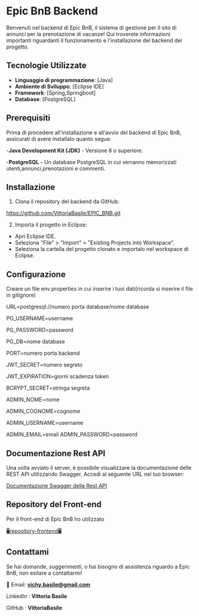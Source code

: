 # Epic BnB Backend

Benvenuti nel backend di Epic BnB, il sistema di gestione per il sito di annunci per la prenotazione di vacanze! Qui troverete informazioni importanti riguardanti il funzionamento e l'installazione del backend del progetto.

## Tecnologie Utilizzate

- **Linguaggio di programmazione**: [Java]
- **Ambiente di Sviluppo**: [Eclipse IDE]
- **Framework**: [Spring,Springboot]
- **Database**: [PostgreSQL]

## Prerequisiti

Prima di procedere all'installazione e all'avvio del backend di Epic BnB, assicurati di avere installato quanto segue:

-**Java Development Kit (JDK)** - Versione 8 o superiore.

-**PostgreSQL** - Un database PostgreSQL in cui verranno memorizzati utenti,annunci,prenotazioni e commenti.

## Installazione

1. Clona il repository del backend da GitHub:

https://github.com/VittoriaBasile/EPIC_BNB.git

2. Importa il progetto in Eclipse:

- Apri Eclipse IDE.
- Seleziona "File" > "Import" > "Existing Projects into Workspace".
- Seleziona la cartella del progetto clonato e importalo nel workspace di Eclipse.


## Configurazione

   Creare un file env.properties in cui inserire i tuoi dati(ricorda si inserire il file in gitignore)

URL=postgresql://numero porta database/nome database

PG_USERNAME=username

PG_PASSWORD=password

PG_DB=nome database

PORT=numero porta backend

JWT_SECRET=numero segreto

JWT_EXPIRATION=giorni scadenza token

BCRYPT_SECRET=stringa segreta 

ADMIN_NOME=nome

ADMIN_COGNOME=cognome

ADMIN_USERNAME=username

ADMIN_EMAIL=email
ADMIN_PASSWORD=password
## Documentazione Rest API

Una volta avviato il server, è possibile visualizzare la documentazione delle REST API utilizzando Swagger. Accedi al seguente URL nel tuo browser:

[Documentazione Swagger delle Rest API](http://localhost:3001/swagger-ui/index.html)

## Repository del Front-end

Per il front-end di Epic BnB ho utilizzato

🖥[repository-frontend](https://github.com/VittoriaBasile/progetto-finale-front-end)🖥


## Contattami

Se hai domande, suggerimenti, o hai bisogno di assistenza riguardo a Epic BnB, non esitare a contattarmi!

📧 Email: **vichy.basile@gmail.com**

LinkedIn : **Vittoria Basile**

GitHub : **VittoriaBasile**
